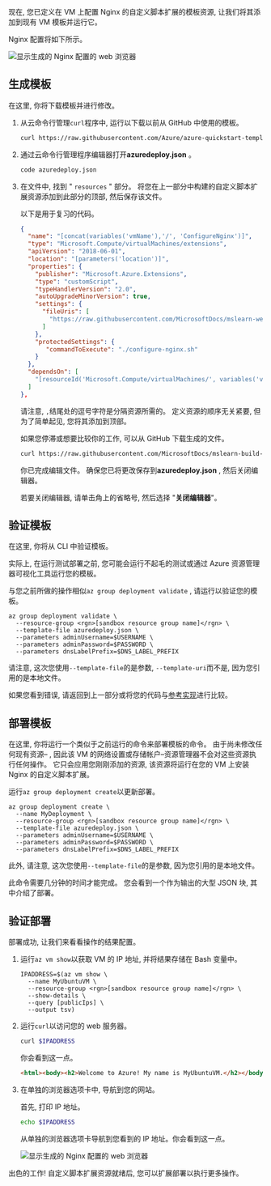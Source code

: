 现在, 您已定义在 VM 上配置 Nginx 的自定义脚本扩展的模板资源, 让我们将其添加到现有 VM 模板并运行它。

Nginx 配置将如下所示。

![显示生成的 Nginx 配置的 web 浏览器](../../media/6-browser-linux.png)

## <a name="build-the-template"></a>生成模板

在这里, 你将下载模板并进行修改。

1. 从云命令行管理`curl`程序中, 运行以下载以前从 GitHub 中使用的模板。

    ```bash
    curl https://raw.githubusercontent.com/Azure/azure-quickstart-templates/master/101-vm-simple-linux/azuredeploy.json > azuredeploy.json
    ```

1. 通过云命令行管理程序编辑器打开**azuredeploy.json** 。

    ```bash
    code azuredeploy.json
    ```

1. 在文件中, 找到 " `resources` " 部分。 将您在上一部分中构建的自定义脚本扩展资源添加到此部分的顶部, 然后保存该文件。

    以下是用于复习的代码。

    ```json
    {
      "name": "[concat(variables('vmName'),'/', 'ConfigureNginx')]",
      "type": "Microsoft.Compute/virtualMachines/extensions",
      "apiVersion": "2018-06-01",
      "location": "[parameters('location')]",
      "properties": {
        "publisher": "Microsoft.Azure.Extensions",
        "type": "customScript",
        "typeHandlerVersion": "2.0",
        "autoUpgradeMinorVersion": true,
        "settings": {
          "fileUris": [
            "https://raw.githubusercontent.com/MicrosoftDocs/mslearn-welcome-to-azure/master/configure-nginx.sh"
          ]
        },
        "protectedSettings": {
           "commandToExecute": "./configure-nginx.sh"
        }
      },
      "dependsOn": [
        "[resourceId('Microsoft.Compute/virtualMachines/', variables('vmName'))]"
      ]
    },
    ```

    请注意, `,`结尾处的逗号字符是分隔资源所需的。 定义资源的顺序无关紧要, 但为了简单起见, 您将其添加到顶部。

    如果您停滞或想要比较你的工作, 可以从 GitHub 下载生成的文件。

    ```bash
    curl https://raw.githubusercontent.com/MicrosoftDocs/mslearn-build-azure-vm-templates/master/linux/azuredeploy.json > azuredeploy.json
    ```

    你已完成编辑文件。 确保您已将更改保存到**azuredeploy.json** , 然后关闭编辑器。

    若要关闭编辑器, 请单击角上的省略号, 然后选择 "**关闭编辑器**"。

## <a name="verify-the-template"></a>验证模板

在这里, 你将从 CLI 中验证模板。

实际上, 在运行测试部署之前, 您可能会运行不起毛的测试或通过 Azure 资源管理器可视化工具运行您的模板。

与您之前所做的操作相似`az group deployment validate` , 请运行以验证您的模板。

```azurecli
az group deployment validate \
  --resource-group <rgn>[sandbox resource group name]</rgn> \
  --template-file azuredeploy.json \
  --parameters adminUsername=$USERNAME \
  --parameters adminPassword=$PASSWORD \
  --parameters dnsLabelPrefix=$DNS_LABEL_PREFIX
```

请注意, 这次您使用`--template-file`的是参数, `--template-uri`而不是, 因为您引用的是本地文件。

如果您看到错误, 请返回到上一部分或将您的代码与[参考实现](https://raw.githubusercontent.com/MicrosoftDocs/mslearn-build-azure-vm-templates/master/linux/azuredeploy.json?azure-portal=true)进行比较。

## <a name="deploy-the-template"></a>部署模板

在这里, 你将运行一个类似于之前运行的命令来部署模板的命令。 由于尚未修改任何现有资源&ndash; , 因此该 VM 的网络设置或存储帐户&ndash;资源管理器不会对这些资源执行任何操作。 它只会应用您刚刚添加的资源, 该资源将运行在您的 VM 上安装 Nginx 的自定义脚本扩展。

运行`az group deployment create`以更新部署。

```azurecli
az group deployment create \
  --name MyDeployment \
  --resource-group <rgn>[sandbox resource group name]</rgn> \
  --template-file azuredeploy.json \
  --parameters adminUsername=$USERNAME \
  --parameters adminPassword=$PASSWORD \
  --parameters dnsLabelPrefix=$DNS_LABEL_PREFIX
```

此外, 请注意, 这次您使用`--template-file`的是参数, 因为您引用的是本地文件。

此命令需要几分钟的时间才能完成。 您会看到一个作为输出的大型 JSON 块, 其中介绍了部署。

## <a name="verify-the-deployment"></a>验证部署

部署成功, 让我们来看看操作的结果配置。

1. 运行`az vm show`以获取 VM 的 IP 地址, 并将结果存储在 Bash 变量中。

    ```azurecli
    IPADDRESS=$(az vm show \
      --name MyUbuntuVM \
      --resource-group <rgn>[sandbox resource group name]</rgn> \
      --show-details \
      --query [publicIps] \
      --output tsv)
    ```

1. 运行`curl`以访问您的 web 服务器。

    ```bash
    curl $IPADDRESS
    ```

    你会看到这一点。

    ```html
    <html><body><h2>Welcome to Azure! My name is MyUbuntuVM.</h2></body></html>
    ```

1. 在单独的浏览器选项卡中, 导航到您的网站。

    首先, 打印 IP 地址。

    ```bash
    echo $IPADDRESS
    ```

    从单独的浏览器选项卡导航到您看到的 IP 地址。你会看到这一点。

    ![显示生成的 Nginx 配置的 web 浏览器](../../media/6-browser-linux.png)

出色的工作! 自定义脚本扩展资源就绪后, 您可以扩展部署以执行更多操作。